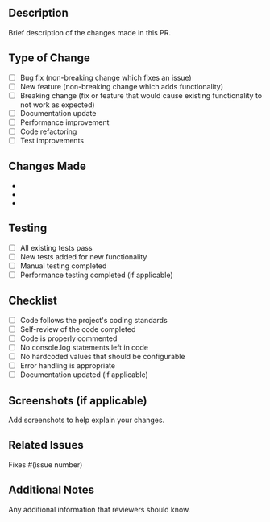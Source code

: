 ## Description
Brief description of the changes made in this PR.

## Type of Change
- [ ] Bug fix (non-breaking change which fixes an issue)
- [ ] New feature (non-breaking change which adds functionality)
- [ ] Breaking change (fix or feature that would cause existing functionality to not work as expected)
- [ ] Documentation update
- [ ] Performance improvement
- [ ] Code refactoring
- [ ] Test improvements

## Changes Made
- 
- 
- 

## Testing
- [ ] All existing tests pass
- [ ] New tests added for new functionality
- [ ] Manual testing completed
- [ ] Performance testing completed (if applicable)

## Checklist
- [ ] Code follows the project's coding standards
- [ ] Self-review of the code completed
- [ ] Code is properly commented
- [ ] No console.log statements left in code
- [ ] No hardcoded values that should be configurable
- [ ] Error handling is appropriate
- [ ] Documentation updated (if applicable)

## Screenshots (if applicable)
Add screenshots to help explain your changes.

## Related Issues
Fixes #(issue number)

## Additional Notes
Any additional information that reviewers should know.
